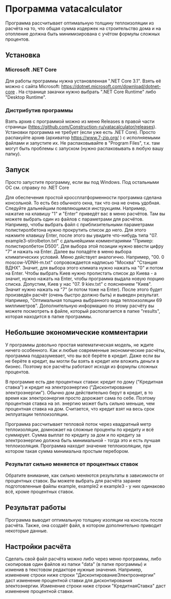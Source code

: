 # Программа vatacalculator
Программа рассчитывает оптимальную толщину теплоизоляции из расчёта на то, что общая сумма издержек на строительство дома и на отопление должна быть минимизирована с учётом формулы сложных процентов.

## Установка

### Microsoft .NET Core
Для работы программы нужна установленная ".NET Core 3.1". Взять её можно с сайта Microsoft: https://dotnet.microsoft.com/download/dotnet-core . На странице закачки нужно выбрать ".NET Core Runtime" либо "Desktop Runtime".

### Дистрибутив программы
Взять архив с программой можно из меню Releases в правой части страницы (https://github.com/Construction-ru/vatacalculator/releases).
Установки программа не требует (если уже есть .NET Core).
Просто распакуйте архив (архиватор https://www.7-zip.org/ ) с исполняемыми файлами и запустите их. Не распаковывайте в "Program Files", т.к. там могут быть проблемы с запуском (нужно распаковывать в любую вашу папку).


## Запуск
Просто запустите программу, если вы под Windows. Под остальными ОС см. справку по .NET Core

Для обеспечения простой кроссплатформенности программа сделана консольной. То есть без обычного окна, так что она не очень удобная.
Следуйте дальнейшим появляющимся инструкциям.
Например, нажатие на клавишу "1" и "Enter" приведёт вас в меню расчётов. Там вы можете выбрать один из файлов с параметрами для расчётов.
Например, чтобы выбрать файл с приблизительными параметрами полистиролбетона нужно прокрутить список до него. Для этого нажмите клавишу Enter, после этого вы увидите что-нибудь типа "07. example3-stirolbeton.txt" с дальнейшими комментариями "Пример: полистиролбетон D500".
Для выбора этой позиции нужно ввести цифру "7" и нажать на Enter.
Далее вы попадёте в меню выбора климатических условий. Меню действует аналогично.
Например, "00. 0 moscow-VDNH-m.txt" сопровождается надписью "Москва" "Станция ВДНХ". Значит, для выбора этого климата нужно нажать на "0" и потом на Enter.
Чтобы выбрать Киев нужно пролистать список до Киева - а значит, нужно нажать на Enter, чтобы программа выдала новую порцию списка.
Допустим, Киев у нас "07. 9 kiev.txt" с пояснением "Киев". Значит нужно нажать на "7" (и потом тоже на Enter).
После этого будет произведён расчёт (очень быстро должно быть) и выведен результат.
Например, "Оптимальная толщина выбранного вида теплоизоляции 69 миллиметров".
Дополнительную информацию по этому расчёту вы можете посмотреть в файле, который располагается в папке "results", которая находится в папке программы.

## Небольшие экономические комментарии

У программы довольно простая математическая модель, не ждите ничего особенного.
Как и любые современные экономические расчёты, программа подразумевает, что вы всё берёте в кредит. Даже если вы не берёте в кредит, вы могли бы взять в кредит или вложить деньги в бизнес. Поэтому все расчёты работают исходя из формулы сложных процентов.

В программе есть две процентных ставки: кредит по дому ("Кредитная ставка") и кредит на электроэнергию ("Дисконтирование электроэнергии").
Обычно дом действительно берут в кредит, в то время как электроэнергия просто дорожает сама по себе. Поэтому процентная ставка на эл. энергию может быть сильно меньше, чем процентная ставка на дом.
Считается, что кредит взят на весь срок экплуатации теплоизоляции.

Программа рассчитывает тепловой поток через квадратный метр теплоизоляции, домножает на сложные проценты по кредиту и всё суммирует. Сумма выплат по кредиту за дом и по кредиту за электроэнергию должна быть минимальной - тогда это и есть лучшая теплоизоляция. Программа находит значение теплоизоляции, при котором такая сумма минимальна простым перебором.

### Результат сильно меняется от процентных ставок
Обратите внимание, как сильно меняются результаты в зависимости от процентных ставок. Вы можете выбрать для расчёта заранее подготовленные файлы example, example2 и example3 - у них одинаково всё, кроме процентных ставок.

## Результат работы
Программа выводит оптимальную толщину изоляции на консоль после расчёта.
Также, она создаёт файл, в котором дополнительно приводит некоторые данные.

## Настройки расчёта
Сделать свой файл расчёта можно либо через меню программы, либо скопировав один файлов из папки "data" (в папке программы) и изменив в текстовом редакторе нужные значения.
Например, изменение строки ниже строки "ДисконтированиеЭлектроэнергии" даст изменение процентной ставки для дисконтирования электоэнергии.
Изменение строки ниже строки "КредитнаяСтавка" даст изменение процентной ставки.
